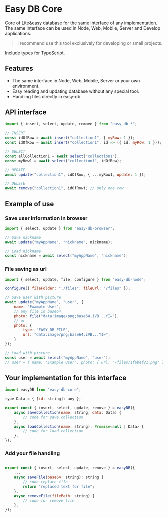 # Easy DB Core

Core of Lite&easy database for the same interface of any implementation.
The same interface can be used in Node, Web, Mobile, Server and Develop applications.

> I recommend use this tool exclusively for developing or small projects.

Include types for TypeScript.

## Features

- The same interface in Node, Web, Mobile, Server or your own environment.
- Easy reading and updating database without any special tool.
- Handling files directly in easy-db.

## API interface

```js
import { insert, select, update, remove } from "easy-db-*";

// INSERT
const idOfRow = await insert("collection1", { myRow: 1 });
const idOfRow = await insert("collection1", id => ({ id, myRow: 1 }));

// SELECT
const allCollection1 = await select("collection1");
const myRow1 = await select("collection1", idOfRow);

// UPDATE
await update("collection1", idOfRow, { ...myRow1, update: 1 });

// DELETE
await remove("collection1", idOfRow); // only one row
```

## Example of use

### Save user information in browser
```js
import { select, update } from "easy-db-browser";

// Save nickname 
await update("myAppName", "nickname", nickname);

// Load nickname
const nickname = await select("myAppName", "nickname");
```

### File saving as url
```js
import { select, update, file, configure } from "easy-db-node";

configure({ fileFolder: "./files", fileUrl: "/files" });

// Save user with picture 
await update("myAppName", "user", {
    name: "Example User",
    // any file in base64
    photo: file("data:image/png;base64,iVB...YI="),
    // or
    photo: {
        type: "EASY_DB_FILE",
        url: "data:image/png;base64,iVB...YI=",
    }
});

// Load with picture
const user = await select("myAppName", "user");
// user = { name: "Example User", photo: { url: "/files/1f6bef21.png" } }
```


## Your implementation for this interface

```js
import easyDB from "easy-db-core";

type Data = { [id: string]: any };

export const { insert, select, update, remove } = easyDB({
    async saveCollection(name: string, data: Data) {
        // code for save collection
    },
    async loadCollection(name: string): Promise<null | Data> {
        // code for load collection
    },
});
```

### Add your file handling 

```js

export const { insert, select, update, remove } = easyDB({
    ...
    async saveFile(base64: string): string {
        // code replace file
        return "replaced text for file";
    },
    async removeFile(filePath: string) {
        // code for remove file
    },
});
```
